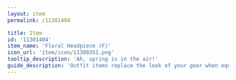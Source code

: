 ```yaml
---
layout: item
permalink: /11301404

title: Item
id: '11301404'
item_name: 'Floral Headpiece (F)'
icon_url: 'item/icon/11300352.png'
tooltip_description: 'Ah, spring is in the air!'
guide_description: 'Outfit items replace the look of your gear when equipped.'
---
```

